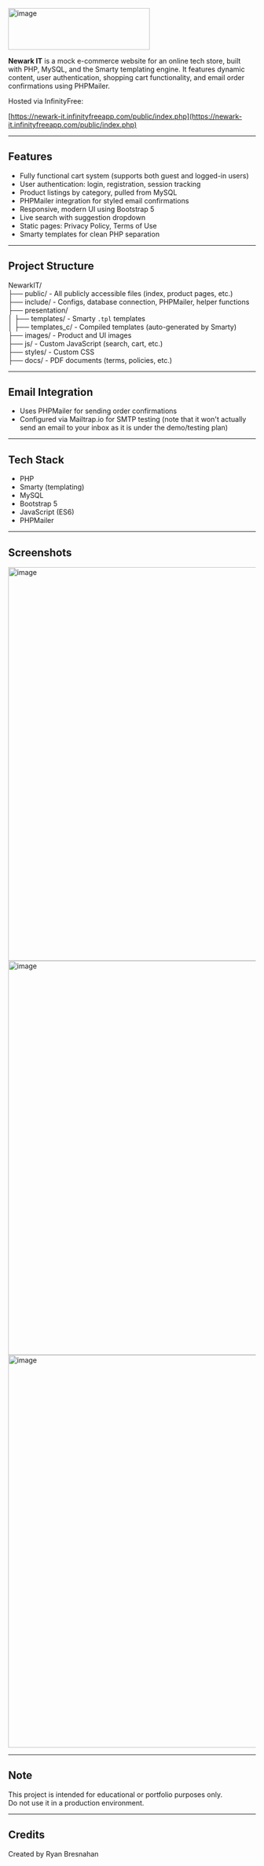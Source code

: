 <img width="288" height="85" alt="image" src="https://github.com/user-attachments/assets/53568e43-caed-404c-b727-fe69ea8051e5" />

**Newark IT** is a mock e-commerce website for an online tech store, built with PHP, MySQL, and the Smarty templating engine. It features dynamic content, user authentication, shopping cart functionality, and email order confirmations using PHPMailer.

Hosted via InfinityFree:

[https://newark-it.infinityfreeapp.com/public/index.php](https://newark-it.infinityfreeapp.com/public/index.php)

---

## Features

- Fully functional cart system (supports both guest and logged-in users)
- User authentication: login, registration, session tracking
- Product listings by category, pulled from MySQL
- PHPMailer integration for styled email confirmations
- Responsive, modern UI using Bootstrap 5
- Live search with suggestion dropdown
- Static pages: Privacy Policy, Terms of Use
- Smarty templates for clean PHP separation

---

## Project Structure

NewarkIT/  
├── public/ - All publicly accessible files (index, product pages, etc.)  
├── include/ - Configs, database connection, PHPMailer, helper functions  
├── presentation/  
│   ├── templates/ - Smarty `.tpl` templates  
│   ├── templates_c/ - Compiled templates (auto-generated by Smarty)  
├── images/ - Product and UI images  
├── js/ - Custom JavaScript (search, cart, etc.)  
├── styles/ - Custom CSS  
├── docs/ - PDF documents (terms, policies, etc.)

---

## Email Integration

- Uses PHPMailer for sending order confirmations
- Configured via Mailtrap.io for SMTP testing (note that it won't actually send an email to your inbox as it is under the demo/testing plan)

---

## Tech Stack

- PHP
- Smarty (templating)
- MySQL
- Bootstrap 5
- JavaScript (ES6)
- PHPMailer

---

## Screenshots

<img width="872" height="802" alt="image" src="https://github.com/user-attachments/assets/822697ec-0b37-4254-bdcb-260d659a84e3" />

<img width="891" height="803" alt="image" src="https://github.com/user-attachments/assets/093a75c5-a866-47ce-b255-bcff7cd91d3e" />

<img width="905" height="800" alt="image" src="https://github.com/user-attachments/assets/07363f51-529c-4211-9273-5ad9fbebc506" />


---

## Note

This project is intended for educational or portfolio purposes only.  
Do not use it in a production environment.

---

## Credits

Created by Ryan Bresnahan
